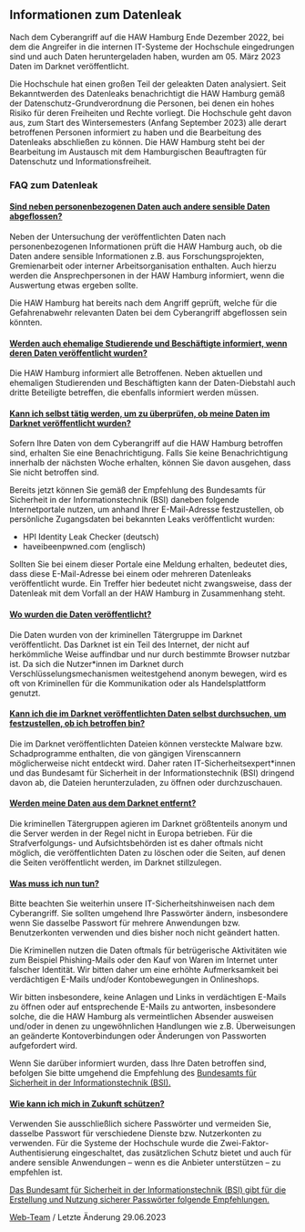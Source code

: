 Infor­mationen zum Datenleak
----------

Nach dem Cyberangriff auf die HAW Hamburg Ende Dezember 2022, bei dem die Angreifer in die internen IT-Systeme der Hochschule eingedrungen sind und auch Daten heruntergeladen haben, wurden am 05. März 2023 Daten im Darknet veröffentlicht.

Die Hochschule hat einen großen Teil der geleakten Daten analysiert. Seit Bekanntwerden des Datenleaks benachrichtigt die HAW Hamburg gemäß der Datenschutz-Grundverordnung die Personen, bei denen ein hohes Risiko für deren Freiheiten und Rechte vorliegt. Die Hochschule geht davon aus, zum Start des Wintersemesters (Anfang September 2023) alle derart betroffenen Personen informiert zu haben und die Bearbeitung des Datenleaks abschließen zu können. Die HAW Hamburg steht bei der Bearbeitung im Austausch mit dem Hamburgischen Beauftragten für Datenschutz und Informationsfreiheit.

### FAQ zum Datenleak ###

#### [Sind neben personenbezogenen Daten auch andere sensible Daten abgeflossen?](javascript:void(0))  ####

Neben der Untersuchung der veröffentlichten Daten nach personenbezogenen Informationen prüft die HAW Hamburg auch, ob die Daten andere sensible Informationen z.B. aus Forschungsprojekten, Gremienarbeit oder interner Arbeitsorganisation enthalten. Auch hierzu werden die Ansprechpersonen in der HAW Hamburg informiert, wenn die Auswertung etwas ergeben sollte.

Die HAW Hamburg hat bereits nach dem Angriff geprüft, welche für die Gefahrenabwehr relevanten Daten bei dem Cyberangriff abgeflossen sein könnten.

#### [Werden auch ehemalige Studierende und Beschäftigte informiert, wenn deren Daten veröffentlicht wurden?](javascript:void(0))  ####

Die HAW Hamburg informiert alle Betroffenen. Neben aktuellen und ehemaligen Studierenden und Beschäftigten kann der Daten-Diebstahl auch dritte Beteiligte betreffen, die ebenfalls informiert werden müssen.

#### [Kann ich selbst tätig werden, um zu überprüfen, ob meine Daten im Darknet veröffentlicht wurden?](javascript:void(0))  ####

Sofern Ihre Daten von dem Cyberangriff auf die HAW Hamburg betroffen sind, erhalten Sie eine Benachrichtigung. Falls Sie keine Benachrichtigung innerhalb der nächsten Woche erhalten, können Sie davon ausgehen, dass Sie nicht betroffen sind.

Bereits jetzt können Sie gemäß der Empfehlung des Bundesamts für Sicherheit in der Informationstechnik (BSI) daneben folgende Internetportale nutzen, um anhand Ihrer E-Mail-Adresse festzustellen, ob persönliche Zugangsdaten bei bekannten Leaks veröffentlicht wurden:

* HPI Identity Leak Checker (deutsch)
* haveibeenpwned.com (englisch)

Sollten Sie bei einem dieser Portale eine Meldung erhalten, bedeutet dies, dass diese E-Mail-Adresse bei einem oder mehreren Datenleaks veröffentlicht wurde. Ein Treffer hier bedeutet nicht zwangsweise, dass der Datenleak mit dem Vorfall an der HAW Hamburg in Zusammenhang steht.

#### [Wo wurden die Daten veröffentlicht?](javascript:void(0))  ####

Die Daten wurden von der kriminellen Tätergruppe im Darknet veröffentlicht. Das Darknet ist ein Teil des Internet, der nicht auf herkömmliche Weise auffindbar und nur durch bestimmte Browser nutzbar ist. Da sich die Nutzer\*innen im Darknet durch Verschlüsselungsmechanismen weitestgehend anonym bewegen, wird es oft von Kriminellen für die Kommunikation oder als Handelsplattform genutzt.

#### [Kann ich die im Darknet veröffentlichten Daten selbst durchsuchen, um festzustellen, ob ich betroffen bin?](javascript:void(0))  ####

Die im Darknet veröffentlichten Dateien können versteckte Malware bzw. Schadprogramme enthalten, die von gängigen Virenscannern möglicherweise nicht entdeckt wird. Daher raten IT-Sicherheitsexpert\*innen und das Bundesamt für Sicherheit in der Informationstechnik (BSI) dringend davon ab, die Dateien herunterzuladen, zu öffnen oder durchzuschauen.

#### [Werden meine Daten aus dem Darknet entfernt?](javascript:void(0))  ####

Die kriminellen Tätergruppen agieren im Darknet größtenteils anonym und die Server werden in der Regel nicht in Europa betrieben. Für die Strafverfolgungs- und Aufsichtsbehörden ist es daher oftmals nicht möglich, die veröffentlichten Daten zu löschen oder die Seiten, auf denen die Seiten veröffentlicht werden, im Darknet stillzulegen.

#### [Was muss ich nun tun?](javascript:void(0))  ####

Bitte beachten Sie weiterhin unsere IT-Sicherheitshinweisen nach dem Cyberangriff. Sie sollten umgehend Ihre Passwörter ändern, insbesondere wenn Sie dasselbe Passwort für mehrere Anwendungen bzw. Benutzerkonten verwenden und dies bisher noch nicht geändert hatten.

Die Kriminellen nutzen die Daten oftmals für betrügerische Aktivitäten wie zum Beispiel Phishing-Mails oder den Kauf von Waren im Internet unter falscher Identität. Wir bitten daher um eine erhöhte Aufmerksamkeit bei verdächtigen E-Mails und/oder Kontobewegungen in Onlineshops.

Wir bitten insbesondere, keine Anlagen und Links in verdächtigen E-Mails zu öffnen oder auf entsprechende E-Mails zu antworten, insbesondere solche, die die HAW Hamburg als vermeintlichen Absender ausweisen und/oder in denen zu ungewöhnlichen Handlungen wie z.B. Überweisungen an geänderte Kontoverbindungen oder Änderungen von Passworten aufgefordert wird.

Wenn Sie darüber informiert wurden, dass Ihre Daten betroffen sind, befolgen Sie bitte umgehend die Empfehlung des [Bundesamts für Sicherheit in der Informationstechnik (BSI).](https://www.bsi.bund.de/DE/Themen/Verbraucherinnen-und-Verbraucher/Cyber-Sicherheitslage/Methoden-der-Cyber-Kriminalitaet/Identitaetsdiebstahl/Hilfe-fuer-Betroffene/hilfe-fuer-betroffene_node.html)

#### [Wie kann ich mich in Zukunft schützen?](javascript:void(0))  ####

Verwenden Sie ausschließlich sichere Passwörter und vermeiden Sie, dasselbe Passwort für verschiedene Dienste bzw. Nutzerkonten zu verwenden. Für die Systeme der Hochschule wurde die Zwei-Faktor-Authentisierung eingeschaltet, das zusätzlichen Schutz bietet und auch für andere sensible Anwendungen – wenn es die Anbieter unterstützen – zu empfehlen ist.

[Das Bundesamt für Sicherheit in der Informationstechnik (BSI) gibt für die Erstellung und Nutzung sicherer Passwörter folgende Empfehlungen.](https://www.bsi.bund.de/DE/Themen/Verbraucherinnen-und-Verbraucher/Informationen-und-Empfehlungen/Cyber-Sicherheitsempfehlungen/Accountschutz/Sichere-Passwoerter-erstellen/Umgang-mit-Passwoertern/umgang-mit-passwoertern_node.html)

[Web-Team](#) / Letzte Änderung 29.06.2023
